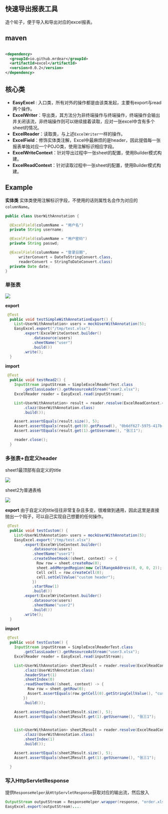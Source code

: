 ## 快速导出报表工具

造个轮子，便于导入和导出对应的excel报表。


## maven
```xml

<dependency>
  <groupId>io.github.mrdear</groupId>
  <artifactId>excel</artifactId>
  <version>0.0.2</version>
</dependency>

```

## 核心类

- **EasyExcel** : 入口类，所有对外的操作都是由该类发起，主要有export与read两个操作。
- **ExcelWriter**：导出类，其方法分为非终端操作与终端操作，终端操作会输出并关闭该流，非终端操作则可以继续接着读取，应对一张excel中含有多个sheet的情况。
- **ExcelReader**：读取类，与上述`ExcelWriter`一样的操作。
- **ExcelField**：修饰实体类注解，Excel中最麻烦的是header，因此提倡每一张报表单独对应一个POJO类，使用注解标识相应字段。
- **ExcelWriteContext**：针对导出过程中一张sheet的配置，使用Builder模式构建。
- **ExcelReadContext**：针对读取过程中一张sheet的配置，使用Builder模式构建。

## Example

**实体类**
实体类使用注解标识字段，不使用的话则属性名会作为对应的`columnName`。
```java
public class UserWithAnnotation {

  @ExcelField(columnName = "用户名")
  private String username;

  @ExcelField(columnName = "用户密码")
  private String passwd;

  @ExcelField(columnName = "登录日期",
      writerConvert = DateToStringConvert.class,
      readerConvert = StringToDateConvert.class)
  private Date date;
}
```

### 单张表
![](http://oobu4m7ko.bkt.clouddn.com/1530326628.png?imageMogr2/thumbnail/!100p)

**export**

```java
 @Test
  public void testSimpleWithAnnotationExport() {
    List<UserWithAnnotation> users = mockUserWithAnnotation(5);
    EasyExcel.export("/tmp/test.xlsx")
        .export(ExcelWriteContext.builder()
            .datasource(users)
            .sheetName("user")
            .build())
        .write();
  }
```
**import**

```java
 @Test
  public void testRead2() {
    InputStream inputStream = SimpleExcelReaderTest.class
        .getClassLoader().getResourceAsStream("user2.xlsx");
    ExcelReader reader = EasyExcel.read(inputStream);

    List<UserWithAnnotation> result = reader.resolve(ExcelReadContext.<UserWithAnnotation>builder()
        .clazz(UserWithAnnotation.class)
        .build());

    Assert.assertEquals(result.size(), 5);
    Assert.assertEquals(result.get(0).getPasswd(), "0b6df627-5975-417b-abc9-1f2bad5ca1e2");
    Assert.assertEquals(result.get(1).getUsername(), "张三1");

    reader.close();
  }
```

### 多张表+自定义header
sheet1最顶部有自定义的title

![](http://oobu4m7ko.bkt.clouddn.com/1530326869.png?imageMogr2/thumbnail/!100p)

sheet2为普通表格

![](http://oobu4m7ko.bkt.clouddn.com/1530326912.png?imageMogr2/thumbnail/!100p)

**export**
由于自定义的title往往非常复杂且多变，很难做到通用，因此这里是直接抛出一个钩子，可以自己实现自己想要的任何操作。
```java
 @Test
  public void testCustom() {
    List<UserWithAnnotation> users = mockUserWithAnnotation(5);
    EasyExcel.export("/tmp/test.xlsx")
        .export(ExcelWriteContext.builder()
            .datasource(users)
            .sheetName("user1")
            .createSheetHook((sheet, context) -> {
              Row row = sheet.createRow(0);
              sheet.addMergedRegion(new CellRangeAddress(0, 0, 0, 2));
              Cell cell = row.createCell(0);
              cell.setCellValue("custom header");
            })
            .startRow(1)
            .build())
        .export(ExcelWriteContext.builder()
            .datasource(users)
            .sheetName("user2")
            .build())
        .write();
  }
```

**import**
```java
 @Test
  public void testCustom() {
    InputStream inputStream = SimpleExcelReaderTest.class
        .getClassLoader().getResourceAsStream("user3.xlsx");
    ExcelReader reader = EasyExcel.read(inputStream);

    List<UserWithAnnotation> sheet1Result = reader.resolve(ExcelReadContext.<UserWithAnnotation>builder()
        .clazz(UserWithAnnotation.class)
        .headerStart(1)
        .sheetIndex(0)
        .readSheetHook((sheet, context) -> {
          Row row = sheet.getRow(0);
          Assert.assertEquals(row.getCell(0).getStringCellValue(), "custom header");
        })
        .build());

    Assert.assertEquals(sheet1Result.size(), 5);
    Assert.assertEquals(sheet1Result.get(1).getUsername(), "张三1");


    List<UserWithAnnotation> sheet2Result = reader.resolve(ExcelReadContext.<UserWithAnnotation>builder()
        .clazz(UserWithAnnotation.class)
        .sheetIndex(1)
        .build());

    Assert.assertEquals(sheet2Result.size(), 5);
    Assert.assertEquals(sheet2Result.get(1).getUsername(), "张三1");

  }
```

### 写入HttpServletResponse
提供`ResponseHelper`从`HttpServletResponse`获取对应的输出流，然后放入
```java
OutputStream outputStream = ResponseHelper.wrapper(response, "order.xlsx");
EasyExcel.export(outputStream)....
```